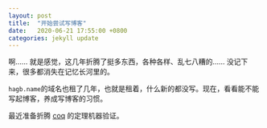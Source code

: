 ```yaml
---
layout: post
title:  "开始尝试写博客"
date:   2020-06-21 17:55:00 +0800
categories: jekyll update
---
```


啊…… 就是感觉，这几年折腾了挺多东西，各种各样、乱七八糟的…… 没记下来，很多都消失在记忆长河里的。

`hagb.name`的域名也租了几年，也就是租着，什么新的都没写。现在，看看能不能写起博客，养成写博客的习惯。

最近准备折腾 [coq](https://coq.inria.fr/community.html) 的定理机器验证。

